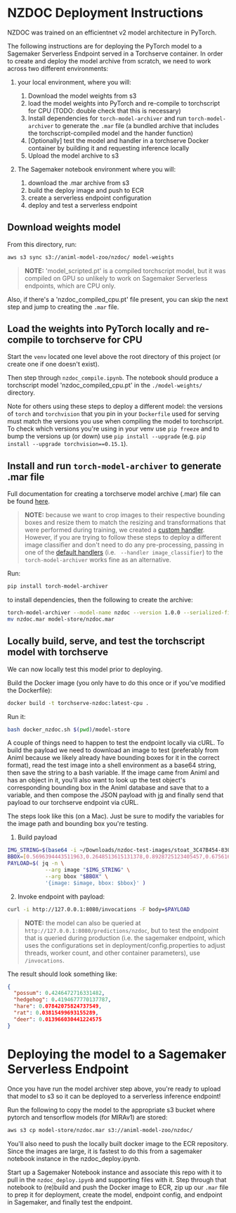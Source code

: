 # NZDOC Deployment Instructions

NZDOC was trained on an efficientnet v2 model architecture in PyTorch.

The following instructions are for deploying the PyTorch model to a Sagemaker Serverless Endpoint served in a Torchserve container. In order to create and deploy the model archive from scratch, we need to work across two different environments:

1. your local environment, where you will:
   1. Download the model weights from s3 
   2. load the model weights into PyTorch and re-compile to torchscript for CPU (TODO: double check that this is necessary)
   3. Install dependencies for `torch-model-archiver` and run `torch-model-archiver` to generate the `.mar` file (a bundled archive that includes the torchscript-compiled model and the hander function)
   4. [Optionally] test the model and handler in a torchserve Docker container by building it and requesting inference locally
   5. Upload the model archive to s3

2. The Sagemaker notebook environment where you will:
   1. download the .mar archive from s3
   2. build the deploy image and push to ECR
   3. create a serverless endpoint configuration
   4. deploy and test a serverless endpoint


## Download weights model

From this directory, run:
```bash
aws s3 sync s3://animl-model-zoo/nzdoc/ model-weights
```
> **NOTE:** 'model_scripted.pt' is a compiled torchscript model, but it was compiled on GPU so unlikely to work on Sagemaker Serverless endpoints, which are CPU only.

Also, if there's a 'nzdoc_compiled_cpu.pt' file present, you can skip the next step and jump to creating the `.mar` file.

## Load the weights into PyTorch locally and re-compile to torchserve for CPU

Start the `venv` located one level above the root directory of this project (or create one if one doesn't exist).

Then step through `nzdoc_compile.ipynb`. The notebook should produce a torchscript model 'nzdoc_compiled_cpu.pt' in the `./model-weights/` directory.

Note for others using these steps to deploy a different model: the versions of `torch` and `torchvision` that you pin in your `Dockerfile` used for serving must match the versions you use when compiling the model to torchscript. To check which versions you're using in your venv use `pip freeze` and to bump the versions up (or down) use `pip install --upgrade` (e.g. `pip install --upgrade torchvision==0.15.1`).


## Install and run `torch-model-archiver` to generate .mar file

Full documentation for creating a torchserve model archive (.mar) file can be found [here](https://github.com/pytorch/serve/tree/master/model-archiver#creating-a-model-archive).

> **NOTE:** because we want to crop images to their respective bounding boxes and resize them to match the resizing and transformations that were performed during training, we created a [custom handler](https://github.com/pytorch/serve/blob/master/docs/custom_service.md#custom-handlers). However, if you are trying to follow these steps to deploy a different image classifier and don't need to do any pre-processing, passing in one of the [default handlers](https://github.com/pytorch/serve/blob/master/docs/default_handlers.md) (i.e. ` --handler image_classifier`) to the `torch-model-archiver` works fine as an alternative.

Run:
```bash
pip install torch-model-archiver
```

to install dependencies, then the following to create the archive:
```bash
torch-model-archiver --model-name nzdoc --version 1.0.0 --serialized-file model-weights/nzdoc_compiled_cpu.pt --extra-files index_to_name.json --handler nzdoc_handler.py
mv nzdoc.mar model-store/nzdoc.mar
```

## Locally build, serve, and test the torchscript model with torchserve
We can now locally test this model prior to deploying.

Build the Docker image (you only have to do this once or if you've modified the Dockerfile):
```bash
docker build -t torchserve-nzdoc:latest-cpu .
```

Run it:
```bash
bash docker_nzdoc.sh $(pwd)/model-store
```

A couple of things need to happen to test the endpoint locally via cURL. To build the payload we need to download an image to test (preferably from Animl because we likely already have bounding boxes for it in the correct format), read the test image into a shell environment as a base64 string, then save the string to a bash variable. If the image came from Animl and has an object in it, you'll also want to look up the test object's corresponding bounding box in the Animl database and save that to a variable, and then compose the JSON payload with [jq](https://stedolan.github.io/jq/download/) and finally send that payload to our torchserve endpoint via cURL. 

The steps look like this (on a Mac). Just be sure to modify the variables for the image path and bounding box you're testing. 

1. Build payload
```bash
IMG_STRING=$(base64 -i ~/Downloads/nzdoc-test-images/stoat_3C47B454-8308-415F-89C5-3D0B94E87952.JPG)
BBOX=[0.5696394443511963,0.2648513615131378,0.8928725123405457,0.6756160855293274]
PAYLOAD=$( jq -n \
            --arg image "$IMG_STRING" \
            --arg bbox "$BBOX" \
            '{image: $image, bbox: $bbox}' )

```

2. Invoke endpoint with payload:
```bash
curl -i http://127.0.0.1:8080/invocations -F body=$PAYLOAD
```

> **NOTE:** the model can also be queried at `http://127.0.0.1:8080/predictions/nzdoc`, but to test the endpoint that is queried during production (i.e. the sagemaker endpoint, which uses the configurations set in deployment/config.properties to adjust threads, worker count, and other container parameters), use `/invocations`.

The result should look something like:

```json
{
  "possum": 0.4246472716331482,
  "hedgehog": 0.4194677770137787,
  "hare": 0.07842075824737549,
  "rat": 0.03815499693155289,
  "deer": 0.013966030441224575
}
```

# Deploying the model to a Sagemaker Serverless Endpoint

Once you have run the model archiver step above, you're ready to upload that model to s3 so it can be deployed to a serverless inference endpoint!

Run the following to copy the model to the appropriate s3 bucket where pytorch and tensorflow models (for MIRAv1) are stored:
```bash
aws s3 cp model-store/nzdoc.mar s3://animl-model-zoo/nzdoc/
```

You'll also need to push the locally built docker image to the ECR repository. Since the images are large, it is fastest to do this from a sagemaker notebook instance in the nzdoc_deploy.ipynb.

Start up a Sagemaker Notebook instance and associate this repo with it to pull in the `nzdoc_deploy.ipynb` and supporting files with it. Step through that notebook to (re)build and push the Docker image to ECR, zip up our `.mar` file to prep it for deployment, create the model, endpoint config, and endpoint in Sagemaker, and finally test the endpoint.